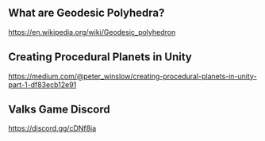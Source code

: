 ## What are Geodesic Polyhedra?
https://en.wikipedia.org/wiki/Geodesic_polyhedron  

## Creating Procedural Planets in Unity
https://medium.com/@peter_winslow/creating-procedural-planets-in-unity-part-1-df83ecb12e91  

## Valks Game Discord
https://discord.gg/cDNf8ja
